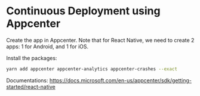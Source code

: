 # Continuous Deployment using Appcenter

Create the app in Appcenter. Note that for React Native, we need to create 2 apps: 1 for Android, and 1 for iOS.

Install the packages:

```bash
yarn add appcenter appcenter-analytics appcenter-crashes --exact
```

Documentations: https://docs.microsoft.com/en-us/appcenter/sdk/getting-started/react-native